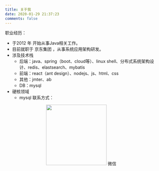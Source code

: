 ```yaml
---
title: 关于我
date: 2020-01-29 21:37:23
comments: false
---
```

职业经历：
- 于2012 年 开始从事Java相关工作。
- 目前就职于 京东集团 ，从事系统应用架构研发。
- 涉及技术栈
  - 后端：java、spring（boot、cloud等）、linux shell、分布式系统架构设计、redis、elastsearch、mybatis
  - 前端：react（ant design）、nodejs、js、html、css
  - 其他：jmter、ab
  - DB：mysql
- 硬核领域
  - mysql 
联系方式：

<!--![](../images/about/wx-qr.jpeg)-->
<center>
<img src="/images/about/wx-qr.jpeg" width="200px" height="200px" />
微信
</center>

